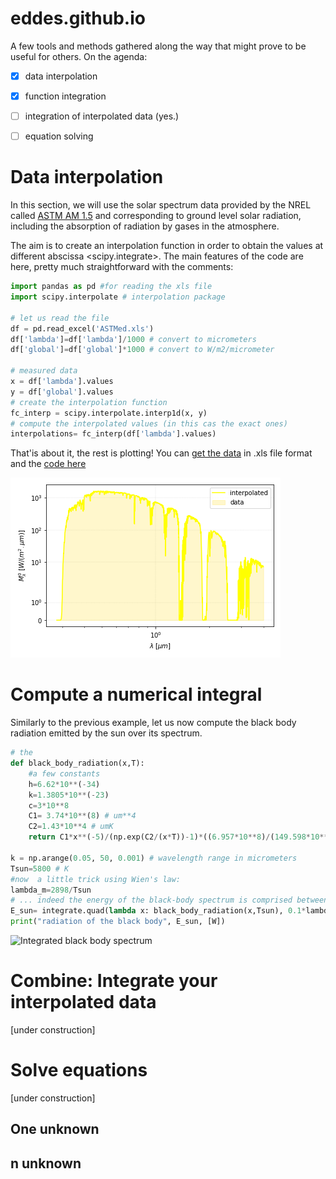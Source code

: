 # eddes.github.io

A few tools and methods gathered along the way that might prove to be useful for others.
On the agenda: 

- [x] data interpolation
- [x] function integration
- [ ] integration of interpolated data (yes.)
- [ ]  equation solving


# Data interpolation

In this section, we will use the solar spectrum data provided by the NREL called [ASTM AM 1.5](https://www.nrel.gov/grid/solar-resource/spectra-am1.5.html) and corresponding to ground level solar radiation, including the absorption of radiation by gases in the atmosphere.

The aim is to create an interpolation function in order to obtain the values at different abscissa <scipy.integrate>.
The main features of the code are here, pretty much straightforward with the comments:

```python
import pandas as pd #for reading the xls file
import scipy.interpolate # interpolation package 

# let us read the file
df = pd.read_excel('ASTMed.xls')
df['lambda']=df['lambda']/1000 # convert to micrometers
df['global']=df['global']*1000 # convert to W/m2/micrometer

# measured data
x = df['lambda'].values
y = df['global'].values
# create the interpolation function
fc_interp = scipy.interpolate.interp1d(x, y)
# compute the interpolated values (in this cas the exact ones)
interpolations= fc_interp(df['lambda'].values)
```

That'is about it, the rest is plotting!
You can [get the data](https://github.com/eddes/eddes.github.io/blob/main/ASTMed.xls) in .xls file format and the [code here](https://github.com/eddes/eddes.github.io/blob/main/interpolate_ASTM.py)

![Interpolated and measured data](/interp.png)


# Compute a numerical integral 

Similarly to the previous example, let us now compute the black body radiation emitted by the sun over its spectrum.

```python
# the 
def black_body_radiation(x,T):
	#a few constants
	h=6.62*10**(-34)
	k=1.3805*10**(-23)
	c=3*10**8
	C1= 3.74*10**(8) # um**4
	C2=1.43*10**4 # umK
	return C1*x**(-5)/(np.exp(C2/(x*T))-1)*((6.957*10**8)/(149.598*10**9))**2

k = np.arange(0.05, 50, 0.001) # wavelength range in micrometers
Tsun=5800 # K
#now  a little trick using Wien's law: 
lambda_m=2898/Tsun 
# ... indeed the energy of the black-body spectrum is comprised between 0.5 and 5 lambda_max
E_sun= integrate.quad(lambda x: black_body_radiation(x,Tsun), 0.1*lambda_m, 10*lambda_m)[0]
print("radiation of the black body", E_sun, [W])
```

![Integrated black body spectrum](/Mk0.png)

# Combine: Integrate your interpolated data

[under construction]

# Solve equations

[under construction]


## One unknown

## n unknown


